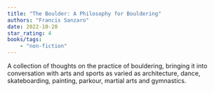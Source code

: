```yaml
---
title: "The Boulder: A Philosophy for Bouldering"
authors: "Francis Sanzaro"
date: 2022-10-20
star_rating: 4
books/tags:
    - "non-fiction"
---
```

A collection of thoughts on the practice of bouldering, bringing it into conversation with arts and sports as varied as architecture, dance, skateboarding, painting, parkour, martial arts and gymnastics.

<!--more-->